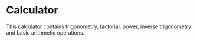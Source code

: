# Calculator
This calculator contains trigonometry, factorial, power, inverse trigonometry and basic arithmetic operations.
